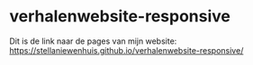 # verhalenwebsite-responsive

Dit is de link naar de pages van mijn website:
https://stellaniewenhuis.github.io/verhalenwebsite-responsive/
